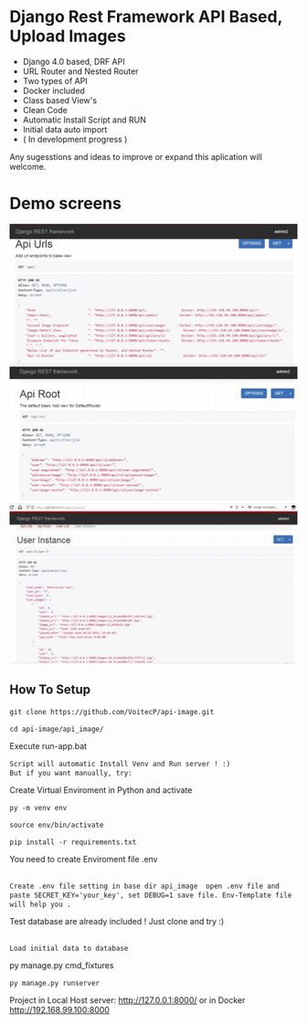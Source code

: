 # Django Rest Framework API Based, Upload Images
- Django 4.0 based, DRF API
- URL Router and Nested Router
- Two types of API
- Docker included
- Class based View's
- Clean Code
- Automatic Install Script and RUN
- Initial data auto import
- ( In development progress ) 


Any sugesstions and ideas to improve or expand this aplication will welcome.


# Demo screens
![image](https://github.com/VoitecP/api-image/blob/6e2d3c6127358708f06928b2522adcc33a1cb636/Demo%20images/demo1.jpg)
![image](https://github.com/VoitecP/api-image/blob/6e2d3c6127358708f06928b2522adcc33a1cb636/Demo%20images/demo2.jpg)
![image](https://github.com/VoitecP/api-image/blob/6e2d3c6127358708f06928b2522adcc33a1cb636/Demo%20images/demo3.jpg)

## How To Setup
```
git clone https://github.com/VoitecP/api-image.git
```
```
cd api-image/api_image/
```
Execute run-app.bat  
```
Script will automatic Install Venv and Run server ! :)
But if you want manually, try:
```
Create Virtual Enviroment in Python and activate
```
py -m venv env
```
```
source env/bin/activate
```
```
pip install -r requirements.txt
```
You need to create  Enviroment file .env 
```

Create .env file setting in base dir api_image  open .env file and paste SECRET_KEY='your_key', set DEBUG=1 save file. Env-Template file will help you .

```
Test database are already included ! Just clone and try :)
```

Load initial data to database

```
py manage.py cmd_fixtures
```
py manage.py runserver
```

Project in Local Host server: http://127.0.0.1:8000/   or in Docker  http://192.168.99.100:8000
